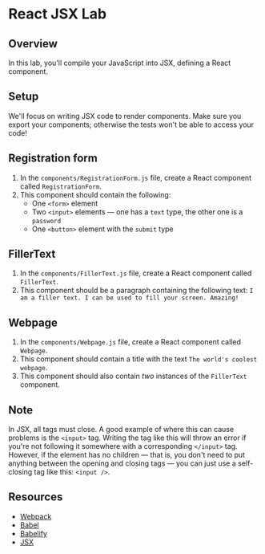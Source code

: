 # React JSX Lab

## Overview

In this lab, you'll compile your JavaScript into JSX, defining a React component.

## Setup

We'll focus on writing JSX code to render components. Make sure you export your components; otherwise the tests won't be able to access your code!

## Registration form
1. In the `components/RegistrationForm.js` file, create a React component called `RegistrationForm`.
2. This component should contain the following:
    - One `<form>` element
    - Two `<input>` elements — one has a `text` type, the other one is a `password`
    - One `<button>` element with the `submit` type

## FillerText
1. In the `components/FillerText.js` file, create a React component called `FillerText`.
2. This component should be a paragraph containing the following text: `I am a filler text. I can be used to fill your screen. Amazing!`

## Webpage
1. In the `components/Webpage.js` file, create a React component called `Webpage`.
2. This component should contain a title with the text `The world's coolest webpage`.
3. This component should also contain _two_ instances of the `FillerText` component.

## Note
In JSX, all tags must close. A good example of where this can cause problems is the `<input>` tag. Writing the tag like this will throw an error if you're not following it somewhere with a corresponding `</input>` tag. However, if the element has no children — that is, you don't need to put anything between the opening and closing tags — you can just use a self-closing tag like this: `<input />`.

## Resources
- [Webpack][Webpack]
- [Babel](http://babeljs.io/)
- [Babelify][babelify]
- [JSX](https://facebook.github.io/react/docs/jsx-in-depth.html)

[Webpack]: webpack.github.io
[babelify]: https://github.com/babel/babelify
